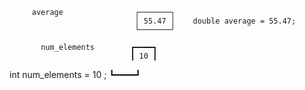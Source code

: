          average                ┌───────┐
                                │ 55.47 │    double average = 55.47;
                                └───────┘        
                                
           num_elements        ┏━━━━┓
                               ┃ 10 ┃          
int num_elements = 10 ;        ┗━━━━┛

